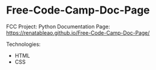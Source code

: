 # Free-Code-Camp-Doc-Page


FCC Project: Python Documentation Page: https://renatableao.github.io/Free-Code-Camp-Doc-Page/

Technologies:
* HTML
* CSS
